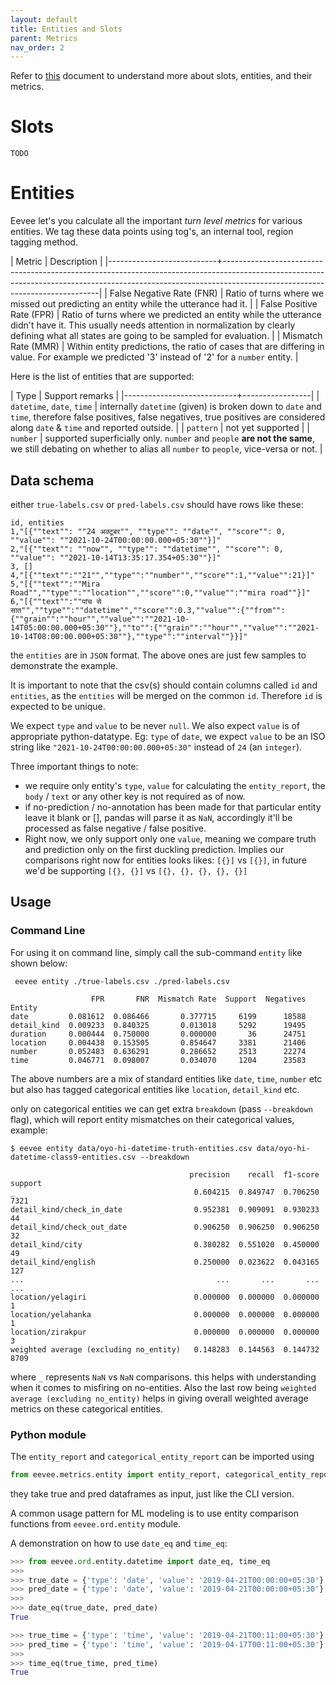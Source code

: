 ```yaml
---
layout: default
title: Entities and Slots
parent: Metrics
nav_order: 2
---
```

Refer to [this](https://github.com/skit-ai/onboarding/blob/master/ml/slots-and-entities/slots-and-entities.ipynb) document to understand more about slots, entities, and their metrics.

# Slots
`TODO`

# Entities

Eevee let's you calculate all the important _turn level
metrics_ for various entities. We tag these data points using tog's, an internal
tool, region tagging method.

| Metric                    | Description                                                                                                                                                                                               |
|---------------------------+-----------------------------------------------------------------------------------------------------------------------------------------------------------------------------------------------------------|
| False Negative Rate (FNR) | Ratio of turns where we missed out predicting an entity while the utterance had it.                                                                                                                       |
| False Positive Rate (FPR) | Ratio of turns where we predicted an entity while the utterance didn't have it. This usually needs attention in normalization by clearly defining what all states are going to be sampled for evaluation. |
| Mismatch Rate (MMR)       | Within entity predictions, the ratio of cases that are differing in value. For example we predicted '3' instead of '2' for a `number` entity.                                                     |

Here is the list of entities that are supported:

| Type                       | Support remarks |
|----------------------------+-----------------|
| `datetime`, `date`, `time` | internally `datetime` (given) is broken down to `date` and `time`, therefore false positives, false negatives, true positives are considered along `date` & `time` and reported outside.          |
| `pattern`                  | not yet supported         |
| `number`                   | supported superficially only. `number` and `people` **are not the same**, we still debating on whether to alias all `number` to `people`, vice-versa or not.          |

## Data schema

either `true-labels.csv` or `pred-labels.csv` should have rows like these:

```
id, entities
1,"[{""text"": ""24 अक्टूबर"", ""type"": ""date"", ""score"": 0, ""value"": ""2021-10-24T00:00:00.000+05:30""}]"
2,"[{""text"": ""now"", ""type"": ""datetime"", ""score"": 0, ""value"": ""2021-10-14T13:35:17.354+05:30""}]"
3, []
4,"[{""text"":""21"",""type"":""number"",""score"":1,""value"":21}]"
5,"[{""text"":""Mira Road"",""type"":""location"",""score"":0,""value"":""mira road""}]"
6,"[{""text"":""पांच से सात"",""type"":""datetime"",""score"":0.3,""value"":{""from"":{""grain"":""hour"",""value"":""2021-10-14T05:00:00.000+05:30""},""to"":{""grain"":""hour"",""value"":""2021-10-14T08:00:00.000+05:30""},""type"":""interval""}}]"
```

the `entities` are in `JSON` format. The above ones are just few samples to demonstrate the example.

It is important to note that the csv(s) should contain columns called `id` and `entities`, as the `entities` will be merged on the common `id`. Therefore `id` is expected to be unique.


We expect `type` and `value` to be never `null`. We also expect `value` is of appropriate python-datatype. Eg: `type` of `date`, we expect `value` to be an ISO string like `"2021-10-24T00:00:00.000+05:30"` instead of `24` (an `integer`).


Three important things to note:
* we require only entity's `type`, `value` for calculating the `entity_report`, the `body` / `text` or any other key is not required as of now.
* if no-prediction / no-annotation has been made for that particular entity leave it blank or [], pandas will parse it as `NaN`, accordingly it'll be processed as false negative / false positive.
* Right now, we only support only one `value`, meaning we compare truth and prediction only on the first duckling prediction. Implies our comparisons right now for entities looks likes: `[{}]` vs `[{}]`, in future we'd be supporting `[{}, {}]` vs `[{}, {}, {}, {}, {}]`

## Usage

### Command Line
For using it on command line, simply call the sub-command `entity` like shown
below:

```shell
 eevee entity ./true-labels.csv ./pred-labels.csv
```


```
                  FPR       FNR  Mismatch Rate  Support  Negatives
Entity                                                            
date         0.081612  0.086466       0.377715     6199      18588
detail_kind  0.009233  0.840325       0.013018     5292      19495
duration     0.000444  0.750000       0.000000       36      24751
location     0.004438  0.153505       0.854647     3381      21406
number       0.052483  0.636291       0.286652     2513      22274
time         0.046771  0.098007       0.034070     1204      23583
```

The above numbers are a mix of standard entities like `date`, `time`, `number` etc but also has tagged categorical entities like `location`,  `detail_kind` etc.


only on categorical entities we can get extra `breakdown` (pass `--breakdown` flag), which will report entity mismatches on their categorical values, example:

```
$ eevee entity data/oyo-hi-datetime-truth-entities.csv data/oyo-hi-datetime-class9-entities.csv --breakdown

                                        precision    recall  f1-score  support
_                                        0.604215  0.849747  0.706250     7321
detail_kind/check_in_date                0.952381  0.909091  0.930233       44
detail_kind/check_out_date               0.906250  0.906250  0.906250       32
detail_kind/city                         0.380282  0.551020  0.450000       49
detail_kind/english                      0.250000  0.023622  0.043165      127
...                                           ...       ...       ...      ...
location/yelagiri                        0.000000  0.000000  0.000000        1
location/yelahanka                       0.000000  0.000000  0.000000        1
location/zirakpur                        0.000000  0.000000  0.000000        3
weighted average (excluding no_entity)   0.148283  0.144563  0.144732     8709
```

where `_` represents `NaN` vs `NaN` comparisons. this helps with understanding when it comes to misfiring on no-entities.
Also the last row being `weighted average (excluding no_entity)` helps in giving overall weighted average metrics on these categorical entities.

### Python module


The `entity_report` and `categorical_entity_report` can be imported using 

```python
from eevee.metrics.entity import entity_report, categorical_entity_report
```

they take true and pred dataframes as input, just like the CLI version.


A common usage pattern for ML modeling is to use entity comparison functions
from `eevee.ord.entity` module.

A demonstration on how to use `date_eq` and `time_eq`:

```python
>>> from eevee.ord.entity.datetime import date_eq, time_eq
>>>
>>> true_date = {'type': 'date', 'value': '2019-04-21T00:00:00+05:30'}
>>> pred_date = {'type': 'date', 'value': '2019-04-21T00:00:00+05:30'}
>>> 
>>> date_eq(true_date, pred_date)
True

>>> true_time = {'type': 'time', 'value': '2019-04-21T00:11:00+05:30'}
>>> pred_time = {'type': 'time', 'value': '2019-04-17T00:11:00+05:30'}
>>> 
>>> time_eq(true_time, pred_time)
True

```
